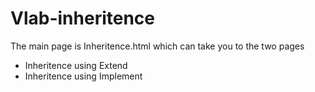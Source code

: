 # Vlab-inheritence
The main page is Inheritence.html which can take you to the two pages 
- Inheritence using Extend 
- Inheritence using Implement
